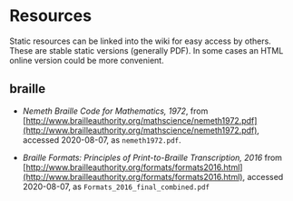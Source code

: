 # Resources

Static resources can be linked into the wiki for easy access by others.  These are stable static versions (generally PDF).  In some cases an HTML online version could be more convenient.

## braille

* _Nemeth Braille Code for Mathematics, 1972_, from [http://www.brailleauthority.org/mathscience/nemeth1972.pdf](http://www.brailleauthority.org/mathscience/nemeth1972.pdf), accessed 2020-08-07, as `nemeth1972.pdf`.

* _Braille Formats: Principles of Print-to-Braille Transcription, 2016_  from [http://www.brailleauthority.org/formats/formats2016.html](http://www.brailleauthority.org/formats/formats2016.html), accessed 2020-08-07, as `Formats_2016_final_combined.pdf`